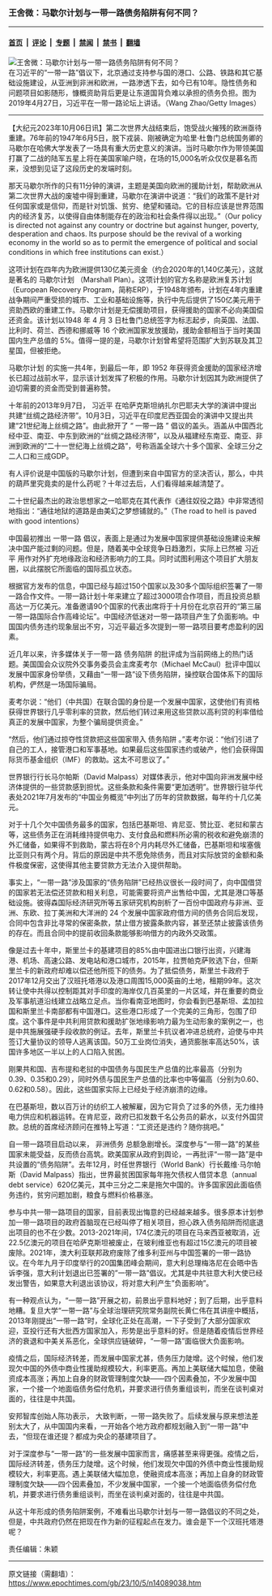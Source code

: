 ### 王舍微：马歇尔计划与一带一路债务陷阱有何不同？ 

---

#### [首页](../../../..?n14089038) &nbsp;|&nbsp; [评论](../../../../../epoch-comment?n14089038) &nbsp;|&nbsp; [专题](../../../../../epoch-special?n14089038) &nbsp;|&nbsp; [禁闻](../../../../../epoch-news?n14089038) &nbsp;|&nbsp; [禁书](../../../../../books?n14089038) &nbsp;|&nbsp; [翻墙](https://github.com/gfw-breaker/nogfw/blob/master/README.md?n14089038)


<div><img alt="王舍微：马歇尔计划与一带一路债务陷阱有何不同？ " class="attachment-djy_600_400 size-djy_600_400 wp-post-image" src="https://i.epochtimes.com/assets/uploads/2021/12/id13412654-belt-and-road-xi-jinping-china-1200x800-600x400.jpg"/>
<div class="caption">
 在习近平的“一带一路”倡议下，北京通过支持参与国的港口、公路、铁路和其它基础设施建设，从亚洲到非洲和欧洲，一路渗透下去，如今已有10年。隐性债务和问题项目如影随形，慷概资助背后更是让东道国背负难以承担的债务负担。图为2019年4月27日，习近平在一带一路论坛上讲话。（Wang Zhao/Getty Images）
</div></div><hr/><div class="post_content" id="artbody" itemprop="articleBody">
 <!-- article content begin -->
 <p>
  【大纪元2023年10月06日讯】第二次世界大战结束后，饱受战火摧残的欧洲亟待重建。76年前的1947年6月5日，脱下戎装、刚被确定为哈里·杜鲁门总统国务卿的马歇尔在哈佛大学发表了一场具有重大历史意义的演讲。当时马歇尔作为带领美国打赢了二战的陆军五星上将在美国家喻户晓，在场的15,000名听众仅仅是慕名而来，没想到见证了这段历史的发端时刻。
 </p>
 <p>
  那天马歇尔所作的只有11分钟的演讲，主题是美国向欧洲的援助计划，帮助欧洲从第二次世界大战的废墟中得到重建，马歇尔在演讲中说道：“我们的政策不是针对任何国家或是信仰，而是针对饥饿、贫穷、绝望和骚动。它的目标应该是世界范围内的经济复苏，以使得自由体制能存在的政治和社会条件得以出现。”（Our policy is directed not against any country or doctrine but against hunger, poverty, desperation and chaos. Its purpose should be the revival of a working economy in the world so as to permit the emergence of political and social conditions in which free institutions can exist.）
 </p>
 <p>
  这项计划在四年内为欧洲提供130亿美元资金（约合2020年的1,140亿美元），这就是著名的
  <ok href="https://www.epochtimes.com/gb/tag/%E9%A9%AC%E6%AD%87%E5%B0%94%E8%AE%A1%E5%88%92.html">
   马歇尔计划
  </ok>
  （Marshall Plan）。这项计划的官方名称是欧洲复苏计划（European Recovery Program，简称ERP），于1948年颁布，计划在4年内重建战争期间严重受损的城市、工业和基础设施等，执行中先后提供了150亿美元用于资助西欧的重建工作。马歇尔计划是无偿援助项目，获得援助的国家不必向美国偿还资金。该计划以1948 年 4 月 3 日杜鲁门总统签字为标志起步，向英国、法国、比利时、荷兰、西德和挪威等 16 个欧洲国家发放援助，援助金额相当于当时美国国内生产总值的 5%。值得一提的是，马歇尔计划曾希望将范围扩大到苏联及其卫星国，但被拒绝。
 </p>
 <p>
  <ok href="https://www.epochtimes.com/gb/tag/%E9%A9%AC%E6%AD%87%E5%B0%94%E8%AE%A1%E5%88%92.html">
   马歇尔计划
  </ok>
  的实施一共4年，到最后一年，即 1952 年获得资金援助的国家经济增长已超过战前水平，显示该计划发挥了积极的作用。马歇尔计划因其为欧洲提供了迫切需要的资金而受到普遍称赞。
 </p>
 <p>
  十年前的2013年9月7日，
  <ok href="https://www.epochtimes.com/gb/tag/%E4%B9%A0%E8%BF%91%E5%B9%B3.html">
   习近平
  </ok>
  在哈萨克斯坦纳扎尔巴耶夫大学的演讲中提出共建“丝绸之路经济带”。10月3日，习近平在印度尼西亚国会的演讲中又提出共建“21世纪海上丝绸之路”。由此掀开了 “
  <ok href="https://www.epochtimes.com/gb/tag/%E4%B8%80%E5%B8%A6%E4%B8%80%E8%B7%AF.html">
   一带一路
  </ok>
  ” 倡议的盖头。涵盖从中国西北经中亚、南亚、中东到欧洲的“丝绸之路经济带”，以及从福建经东南亚、南亚、非洲到欧洲的“二十一世纪海上丝绸之路”，号称涵盖全球六十多个国家、全球三分之二人口和三成GDP。
 </p>
 <p>
  有人评价说是中国版的马歇尔计划，但遭到来自中国官方的坚决否认，那么，中共的葫芦里究竟卖的是什么药呢？十年过去后，人们看得越来越清楚了。
 </p>
 <p>
  二十世纪最杰出的政治思想家之一哈耶克在其代表作《通往奴役之路》中非常透彻地指出：“通往地狱的道路是由美幻之梦想铺就的。”（The road to hell is paved with good intentions）
 </p>
 <p>
  中国最初推出
  <ok href="https://www.epochtimes.com/gb/tag/%E4%B8%80%E5%B8%A6%E4%B8%80%E8%B7%AF.html">
   一带一路
  </ok>
  倡议，表面上是通过为发展中国家提供基础设施建设来解决中国产能过剩的问题。但是，随着美中全球竞争日趋激烈，实际上已然被
  <ok href="https://www.epochtimes.com/gb/tag/%E4%B9%A0%E8%BF%91%E5%B9%B3.html">
   习近平
  </ok>
  用作对外扩充地缘政治和经济影响力的工具。同时试图利用这个项目扩大朋友圈，以此摆脱它所面临的国际孤立状态。
 </p>
 <p>
  根据官方发布的信息，中国已经与超过150个国家以及30多个国际组织签署了一带一路合作文件。一带一路计划十年来建立了超过3000项合作项目，而且投资总额高达一万亿美元。准备邀请90个国家的代表出席将于十月份在北京召开的“第三届一带一路国际合作高峰论坛”。中国经济低迷对一带一路项目产生了负面影响。中国国内债务违约现象层出不穷，习近平最近多次提到一带一路项目要考虑盈利的因素。
 </p>
 <p>
  近几年以来，许多媒体关于一带一路
  <ok href="https://www.epochtimes.com/gb/tag/%E5%80%BA%E5%8A%A1%E9%99%B7%E9%98%B1.html">
   债务陷阱
  </ok>
  的批评成为当前网络上的热门话题。美国国会众议院外交事务委员会主席麦考尔（Michael McCaul）批评中国以发展中国家身份举债，又藉由“一带一路”设下债务陷阱，操控联合国体系下的国际机构，俨然是一场国际骗局。
 </p>
 <p>
  麦考尔说：“他们（中共国）在联合国的身份是一个发展中国家，这使他们有资格获得世界银行几乎零利率的贷款，然后他们转过来用这些贷款以高利贷的利率借给真正的发展中国家，为整个骗局提供资金。”
 </p>
 <p>
  “然后，他们通过掠夺性贷款把这些国家带入
  <ok href="https://www.epochtimes.com/gb/tag/%E5%80%BA%E5%8A%A1%E9%99%B7%E9%98%B1.html">
   债务陷阱
  </ok>
  。”麦考尔说：“他们引进了自己的工人，接管港口和军事基地。如果最后这些国家违约或破产，他们会获得国际货币基金组织（IMF）的救助。这太不可思议了。”
 </p>
 <p>
  世界银行行长马尔帕斯（David Malpass）对媒体表示，他对中国向非洲发展中经济体提供的一些贷款感到担忧。这些条款和条件需要“更加透明”。世界银行驻华代表处2021年7月发布的“中国业务概览”中列出了历年的贷款数据，每年约十几亿美元。
 </p>
 <p>
  对于十几个欠中国债务最多的国家，包括巴基斯坦、肯尼亚、赞比亚、老挝和蒙古等，这些债务正在消耗维持提供电力、支付食品和燃料所必需的税收和避免崩溃的外汇储备，如果得不到救助，蒙古将在8个月内耗尽外汇储备，巴基斯坦和埃塞俄比亚则只有两个月。背后的原因是中共不愿免除债务，而且对实际放贷的金额和条件极度保密，这使得其他主要贷款方无法介入提供帮助。
 </p>
 <p>
  事实上，“一带一路”涉及国家的“债务陷阱”已经热议很长一段时间了，向中国借贷的国家若无法偿还贷款和相关利息，可能需要将资产出售给中国，尤其是港口等基础设施。彼得森国际经济研究所等五家研究机构剖析了一百份中国政府与非洲、亚洲、东欧、拉丁美洲和大洋洲的 24 个发展中国家政府借方间的债务合同后发现，合同中包含非比寻常的保密条款，禁止借方披露条款内容，甚至还禁止披露该债务的存在。而且合同中的提前收回条款能够影响借方的内政外交政策。
 </p>
 <p>
  像是过去十年中，斯里兰卡的基建项目的85%由中国进出口银行出资，兴建海港、机场、高速公路、发电站和港口城市，2015年，拉贾帕克萨败选下台，但斯里兰卡的新政府却难以偿还他所揽下的债务。为了抵偿债务，斯里兰卡政府于2017年12月交出了汉班托塔港以及港口周围15,000英亩的土地，租期99年。这次转让使中共得以控制距其对手印度的海岸仅几百英里的一片区域，并在重要的商业及军事航道沿线建立战略立足点。当你看南亚地图时，你会看到巴基斯坦、孟加拉国和斯里兰卡南部都有中国港口。这些港口形成了一个完美的三角形，包围了印度。这个事件是中共利用贷款和援助扩张地缘影响力最为生动形象的案例之一，也是中共施展强硬手段收款的例证。去年，斯里兰卡抗议者冲进总统府，迫使与中共签订大量协议的领导人逃离该国。50万工业岗位消失，通货膨胀率高达50%，该国许多地区一半以上的人口陷入贫困。
 </p>
 <p>
  刚果共和国、吉布提和老挝的中国债务与国民生产总值的比率最高（分别为0.39、0.35和0.29），同时外债与国民生产总值的比率也中等偏高（分别为0.60、0.62和0.58）。因此，这些国家实际上已经处于经济崩溃的边缘。
 </p>
 <p>
  在巴基斯坦，数以百万计的纺织工人被解雇，因为它背负了过多的外债，无力维持电力供应和机器运转。在肯尼亚，政府已扣发数千名公务员的薪水，以支付外国贷款。总统的首席经济顾问在推特上写道：“工资还是违约？随你挑吧。”
 </p>
 <p>
  自一带一路项目启动以来，
  <ok href="https://www.epochtimes.com/gb/tag/%E9%9D%9E%E6%B4%B2%E5%80%BA%E5%8A%A1.html">
   非洲债务
  </ok>
  总额急剧增长。深度参与“一带一路”的某些国家未能受益，反而债台高筑。欧美国家从政府到舆论，一再批评“一带一路”是中共设置的“债务陷阱”。去年12月，时任世界银行（World Bank）行长戴维·马尔帕斯（David Malpass）指出，世界最贫困国家每年拖欠债权人借贷本息（annual debt service）620亿美元，其中三分之二来是拖欠中国的。许多国家因此面临债务违约，贫穷问题加剧，粮食与燃料价格暴涨。
 </p>
 <p>
  参与中共一带一路项目的国家，目前表现出悔意的已经越来越多。很多原本计划参加一带一路项目的政府首脑现在已经叫停了相关项目，担心跌入债务陷阱而彻底退出项目的也不在少数。2013-2021年间，174亿澳元的项目在马来西亚被取消，近22.5亿澳元的项目在哈萨克斯坦被废止，在玻利维亚也有超过15亿澳元的项目被废除。2021年，澳大利亚联邦政府废除了维多利亚州与中国签署的一带一路协议。在今年九月于印度举行的20国集团峰会期间，意大利总理梅洛尼在会晤中告诉李强，意大利计划退出已签署的”一带一路”倡议。尤其是中共驻意大利大使已经发出警告，如果意大利退出该协议，将对意大利产生”负面影响”。
 </p>
 <p>
  有一种观点认为，“一带一路”开展之初，前景出乎意料地好；到了后期，出乎意料地糟。复旦大学“一带一路”与全球治理研究院常务副院长黄仁伟在其讲座中概括，2013年刚提出“一带一路”时，全球化正处在高潮，一下子受到了大部分国家欢迎，亚投行还有大批西方国家加入，形势是出乎意料的好。但是随着疫情后世界经济的衰退和中美关系恶化，全球供应链破碎，“一带一路”面临很大负面影响。
 </p>
 <p>
  疫情之后，国际经济转差，而发展中国家尤甚，债务压力陡增。这个时候，他们发现欠中国的外债中商业性援助规模较大，利率更高。再加上美联储大幅加息，使融资成本高涨；再加上自身的财政管理制度欠缺——四个因素叠加，不少发展中国家，一个接一个地面临债务偿付危机，并要求进行债务重组谈判，而坐在谈判桌对面的，往往是中共国。
 </p>
 <p>
  安邦智库创始人陈功表示， 大致判断，一带一路失败了。后续发展与原来想法差别太大了，从中国国内来看，一开始各个地方政府都规划融入到“一带一路”中去，“但现在谁还提？都成为央企的基建项目了。
 </p>
 <p>
  对于深度参与“一带一路”的一些发展中国家而言，痛感甚至来得更强。疫情之后，国际经济转差，债务压力陡增。这个时候，他们发现欠中国的外债中商业性援助规模较大，利率更高。遇上美联储大幅加息，使融资成本高涨；再加上自身的财政管理制度欠缺——四个因素叠加，不少发展中国家，一个接一个地面临债务偿付危机，并要求进行债务重组谈判，而坐在谈判桌对面的，往往是中共国。
 </p>
 <p>
  从这十年形成的债务陷阱案例，不难看出马歇尔计划与一带一路倡议的不同之处，但是，中共政府仍然在把现在作为新的征程起点在发力。谁会是下一个汉班托塔港呢？
 </p>
 <p>
  责任编辑：朱颖
 </p>
 <!-- article content end -->
 <div id="below_article_ad">
 </div>
</div>


---

原文链接（需翻墙）：https://www.epochtimes.com/gb/23/10/5/n14089038.htm